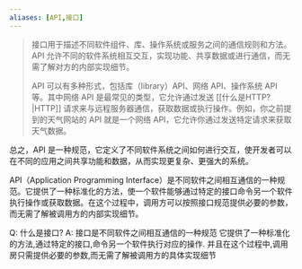 ```yaml
---
aliases: [API,接口]
---
```

> 接口用于描述不同软件组件、库、操作系统或服务之间的通信规则和方法。API 允许不同的软件系统相互交互，实现功能、共享数据或进行通信，而无需了解对方的内部实现细节。
> 
> API 可以有多种形式，包括库（library）API、网络 API、操作系统 API 等。其中网络 API 是最常见的类型，它允许通过发送 [[什么是HTTP?|HTTP]] 请求来与远程服务器通信，获取数据或执行操作。例如，你之前提到的天气网站的 API 就是一个网络 API，它允许你通过发送特定请求来获取天气数据。
> 
  总之，API 是一种规范，它定义了不同软件系统之间如何进行交互，使开发者可以在不同的应用之间共享功能和数据，从而实现更复杂、更强大的系统。

API（Application Programming Interface）是不同软件之间相互通信的一种规范。它提供了一种标准化的方法，使一个软件能够通过特定的接口命令另一个软件执行操作或获取数据。在这个过程中，调用方可以按照接口规范提供必要的参数，而无需了解被调用方的内部实现细节。

Q: 什么是接口?
A: 接口是不同软件之间相互通信的一种规范
它提供了一种标准化的方法,通过特定的接口,命令另一个软件执行对应的操作.
并且在这个过程中,调用房只需提供必要的参数,而无需了解被调用方的具体实现细节
<!--ID: 1693404822287-->
